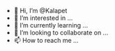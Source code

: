 - 👋 Hi, I’m @Kalapet
- 👀 I’m interested in ...
- 🌱 I’m currently learning ...
- 💞️ I’m looking to collaborate on ...
- 📫 How to reach me ...

<!---
Kalapet/Kalapet is a ✨ special ✨ repository because its `README.md` (this file) appears on your GitHub profile.
You can click the Preview link to take a look at your changes.
--->
